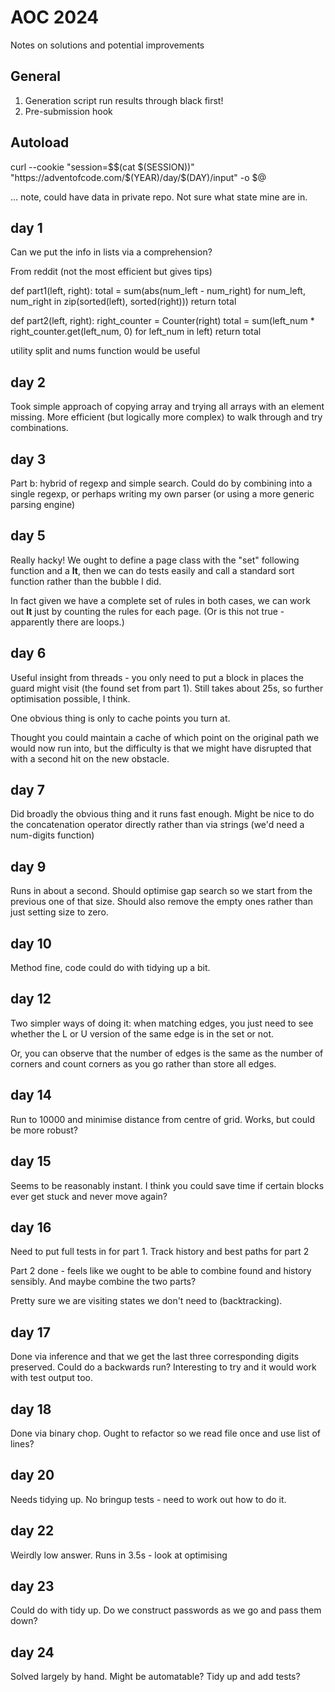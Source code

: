 # AOC 2024

Notes on solutions and potential improvements

## General

1. Generation script run results through black first!
2. Pre-submission hook

## Autoload

curl --cookie "session=$$(cat $(SESSION))" "https://adventofcode.com/$(YEAR)/day/$(DAY)/input" -o $@

... note, could have data in private repo. Not sure what state mine are in.

## day 1

Can we put the info in lists via a comprehension?

From reddit (not the most efficient but gives tips)

def part1(left, right):
    total = sum(abs(num_left - num_right) for num_left, num_right in zip(sorted(left), sorted(right)))
    return total


def part2(left, right):
    right_counter = Counter(right)
    total = sum(left_num * right_counter.get(left_num, 0) for left_num in left)
    return total

utility split and nums function would be useful    

## day 2

Took simple approach of copying array and trying all arrays with an element missing. More efficient (but logically more complex) to walk through and try combinations.

## day 3

Part b: hybrid of regexp and simple search. Could do by combining into a single regexp, or perhaps writing my own parser (or using a more generic parsing engine)

## day 5

Really hacky! We ought to define a page class with the "set" following function and a __lt__, then we can do tests easily and call a standard sort function rather than the bubble I did.

In fact given we have a complete set of rules in both cases, we can work out __lt__ just by counting the rules for each page. (Or is this not true - apparently there are loops.)

## day 6

Useful insight from threads - you only need to put a block in places the guard might visit (the found set from part 1). Still takes about 25s, so further optimisation possible, I think. 

One obvious thing is only to cache points you turn at.

Thought you could maintain a cache of which point on the original path we would now run into, but the difficulty is that we might have disrupted that with a second hit on the new obstacle.

## day 7

Did broadly the obvious thing and it runs fast enough. Might be nice to do the concatenation operator directly rather than via strings (we'd need a num-digits function)

## day 9

Runs in about a second. Should optimise gap search so we start from the previous one of that size. Should also remove the empty ones rather than just setting size to zero.

## day 10

Method fine, code could do with tidying up a bit.

## day 12

Two simpler ways of doing it: when matching edges, you just need to see whether the L or U version of the same edge is in the set or not.

Or, you can observe that the number of edges is the same as the number of corners and count corners as you go rather than store all edges.

## day 14

Run to 10000 and minimise distance from centre of grid. Works, but could be more robust?

## day 15

Seems to be reasonably instant. I think you could save time if certain blocks ever get stuck and never move again? 

## day 16

Need to put full tests in for part 1. Track history and best paths for part 2

Part 2 done - feels like we ought to be able to combine found and history sensibly. And maybe combine the two parts?

Pretty sure we are visiting states we don't need to (backtracking).

## day 17

Done via inference and that we get the last three corresponding digits preserved. Could do a backwards run? Interesting to try and it would work with test output too.

## day 18

Done via binary chop. Ought to refactor so we read file once and use list of lines?

## day 20

Needs tidying up. No bringup tests - need to work out how to do it.

## day 22

Weirdly low answer. Runs in 3.5s - look at optimising

## day 23

Could do with tidy up. Do we construct passwords as we go and pass them down?

## day 24

Solved largely by hand. Might be automatable? Tidy up and add tests?